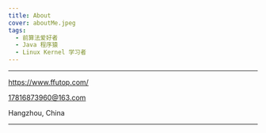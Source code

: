 ```yaml
---
title: About
cover: aboutMe.jpeg
tags:
  - 前算法爱好者
  - Java 程序猿
  - Linux Kernel 学习者
---
```


---

https://www.ffutop.com/

17816873960@163.com

Hangzhou, China

---

